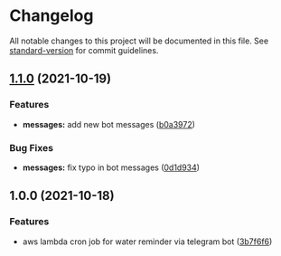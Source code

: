 # Changelog

All notable changes to this project will be documented in this file. See [standard-version](https://github.com/conventional-changelog/standard-version) for commit guidelines.

## [1.1.0](https://github.com/icelam/see-this-and-drink-water-telegram-bot/compare/v1.0.0...v1.1.0) (2021-10-19)


### Features

* **messages:** add new bot messages ([b0a3972](https://github.com/icelam/see-this-and-drink-water-telegram-bot/commit/b0a39723ba77e7eed323f4f739a63bb5a6856b5b))


### Bug Fixes

* **messages:** fix typo in bot messages ([0d1d934](https://github.com/icelam/see-this-and-drink-water-telegram-bot/commit/0d1d934b8beca953cc4524a38eba18f5379e4345))

## 1.0.0 (2021-10-18)


### Features

* aws lambda cron job for water reminder via telegram bot ([3b7f6f6](https://github.com/icelam/see-this-and-drink-water-telegram-bot/commit/3b7f6f699b58c14536653a781a0d58a687bfc5eb))

